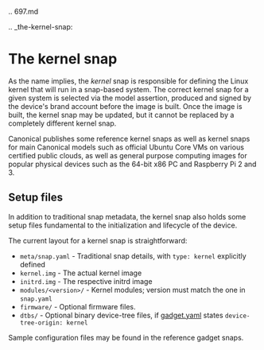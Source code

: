 .. 697.md

.. _the-kernel-snap:

# The kernel snap

As the name implies, the _kernel_ snap is responsible for defining the Linux kernel that will run in a snap-based system. The correct kernel snap for a given system is selected via the model assertion, produced and signed by the device's brand account before the image is built. Once the image is built, the kernel snap may be updated, but it cannot be replaced by a completely different kernel snap.

Canonical publishes some reference kernel snaps as well as kernel snaps for main Canonical models such as official Ubuntu Core VMs on various certified public clouds, as well as general purpose computing images for popular physical devices such as the 64-bit x86 PC and Raspberry Pi 2 and 3.

## Setup files

In addition to traditional snap metadata, the kernel snap also holds some setup files fundamental to the initialization and lifecycle of the device.

The current layout for a kernel snap is straightforward:

- `meta/snap.yaml` - Traditional snap details, with `type: kernel` explicitly defined
- `kernel.img` - The actual kernel image
- `initrd.img` - The respective initrd image
- `modules/<version>/` - Kernel modules; version must match the one in `snap.yaml`
- `firmware/` - Optional firmware files.
- `dtbs/` - Optional binary device-tree files, if [gadget.yaml](gadget-snaps.md) states `device-tree-origin: kernel`

Sample configuration files may be found in the reference gadget snaps.